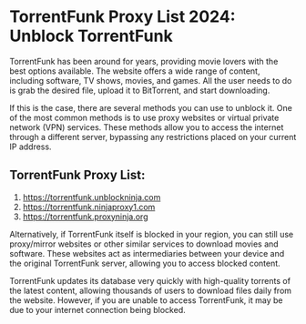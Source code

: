 # TorrentFunk Proxy List 2024: Unblock TorrentFunk


TorrentFunk has been around for years, providing movie lovers with the best options available. The website offers a wide range of content, including software, TV shows, movies, and games. All the user needs to do is grab the desired file, upload it to BitTorrent, and start downloading.


If this is the case, there are several methods you can use to unblock it. One of the most common methods is to use proxy websites or virtual private network (VPN) services. These methods allow you to access the internet through a different server, bypassing any restrictions placed on your current IP address.

## TorrentFunk Proxy List:

1. https://torrentfunk.unblockninja.com
2. https://torrentfunk.ninjaproxy1.com
3. https://torrentfunk.proxyninja.org


Alternatively, if TorrentFunk itself is blocked in your region, you can still use proxy/mirror websites or other similar services to download movies and software. These websites act as intermediaries between your device and the original TorrentFunk server, allowing you to access blocked content.


TorrentFunk updates its database very quickly with high-quality torrents of the latest content, allowing thousands of users to download files daily from the website. However, if you are unable to access TorrentFunk, it may be due to your internet connection being blocked.

